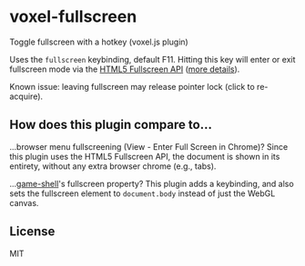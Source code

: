 # voxel-fullscreen

Toggle fullscreen with a hotkey (voxel.js plugin)

Uses the `fullscreen` keybinding, default F11. Hitting this key
will enter or exit fullscreen mode via the
[HTML5 Fullscreen API](http://www.w3.org/TR/fullscreen/)
([more details](http://www.sitepoint.com/use-html5-full-screen-api/)).

Known issue: leaving fullscreen may release pointer lock (click to re-acquire).


## How does this plugin compare to...

...browser menu fullscreening (View - Enter Full Screen in Chrome)?
Since this plugin uses the HTML5 Fullscreen API, the document is shown
in its entirety, without any extra browser chrome (e.g., tabs).

...[game-shell](https://github.com/mikolalysenko/game-shell)'s fullscreen property?
This plugin adds a keybinding, and also sets the fullscreen element to
`document.body` instead of just the WebGL canvas.


## License

MIT

